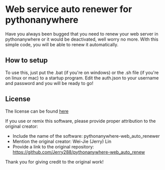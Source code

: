 # Web service auto renewer for pythonanywhere

Have you always been bugged that you need to renew your web server in pythonanywhere or it would be deactivated, well worry no more. With this simple code, you will be able to renew it automatically.

## How to setup

To use this, just put the .bat (if you're on windows) or the .sh file (if you're on linux or mac) to a startup program. Edit the auth.json to your username and password and you will be ready to go!

## License

The license can be found [here](LICENSE)

If you use or remix this software, please provide proper attribution to the original creator:

- Include the name of the software: pythonanywhere-web_auto_renewer
- Mention the original creator: Wei-Jie (Jerry) Lin
- Provide a link to the original repository: https://github.com/Jerry288/pythonanywhere-web_auto_renew

Thank you for giving credit to the original work!